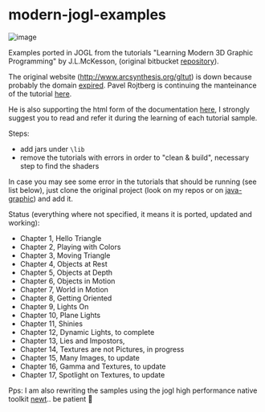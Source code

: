 modern-jogl-examples
====================

![image](http://imgur.com/HIU1qHD.png)

Examples ported in JOGL from the tutorials "Learning Modern 3D Graphic Programming" by J.L.McKesson, (original bitbucket [repository](https://bitbucket.org/alfonse/gltut/overview)).

The original website (http://www.arcsynthesis.org/gltut) is down because probably the domain [expired](https://bitbucket.org/alfonse/gltut/issues/127/arcsynthesisorg-web-site). Pavel Rojtberg is continuing the manteinance of the tutorial [here](https://github.com/paroj/gltut). 

He is also supporting the html form of the documentation [here](https://paroj.github.io/gltut/), I strongly suggest you to read and refer it during the learning of each tutorial sample.

Steps:

- add jars under `\lib`
- remove the tutorials with errors in order to "clean & build", necessary step to find the shaders

In case you may see some error in the tutorials that should be running (see list below), just clone the original project (look on my repos or on [java-graphic](https://github.com/java-graphics)) and add it.

Status (everything where not specified, it means it is ported, updated and working):

- Chapter 1, Hello Triangle
- Chapter 2, Playing with Colors
- Chapter 3, Moving Triangle
- Chapter 4, Objects at Rest
- Chapter 5, Objects at Depth
- Chapter 6, Objects in Motion
- Chapter 7, World in Motion
- Chapter 8, Getting Oriented
- Chapter 9, Lights On
- Chapter 10, Plane Lights
- Chapter 11, Shinies
- Chapter 12, Dynamic Lights, to complete
- Chapter 13, Lies and Impostors, 
- Chapter 14, Textures are not Pictures, in progress
- Chapter 15, Many Images, to update
- Chapter 16, Gamma and Textures, to update
- Chapter 17, Spotlight on Textures, to update


Pps: I am also rewriting the samples using the jogl high performance native toolkit [newt](http://jogamp.org/jogl/doc/NEWT-Overview.html).. be patient  :pray: 
